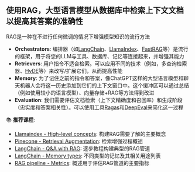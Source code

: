 ## 使用RAG，大型语言模型从数据库中检索上下文文档以提高其答案的准确性
RAG是一种在不进行任何微调的情况下增强模型知识的流行方法

* **Orchestrators**: 编排器（如[LangChain](https://python.langchain.com/docs/get_started/introduction)、[LlamaIndex](https://docs.llamaindex.ai/en/stable/)、[FastRAG](https://github.com/IntelLabs/fastRAG)等）是流行的框架，用于将您的LLM与工具、数据库、记忆等连接起来，并增强其能力
* **Retrievers**: 用户指令不适合检索。可以应用不同的技术（例如，多查询检索器、[HyDE](https://arxiv.org/abs/2212.10496)等）来改写/扩展它们，从而提高性能
* **Memory**: 为了记住之前的指令和答案，像ChatGPT这样的大型语言模型和聊天机器人会将这一历史添加到它们的上下文窗口中。这个缓冲区可以通过总结（例如使用较小的语言模型）、向量存储+RAG等方法得到改进
* **Evaluation**: 我们需要评估文档检索（上下文精确度和召回率）和生成阶段（忠实度和答案相关性）。可以使用工具[Ragas](https://github.com/explodinggradients/ragas/tree/main)和[DeepEval](https://github.com/confident-ai/deepeval)来简化这一过程
    
📚 **推荐课程**:
* [Llamaindex - High-level concepts](https://docs.llamaindex.ai/en/stable/getting_started/concepts.html): 构建RAG需要了解的主要概念
* [Pinecone - Retrieval Augmentation](https://www.pinecone.io/learn/series/langchain/langchain-retrieval-augmentation/): 检索增强过程概述
* [LangChain - Q&A with RAG](https://python.langchain.com/docs/use_cases/question_answering/quickstart): 逐步教程构建典型的RAG管道
* [LangChain - Memory types](https://python.langchain.com/docs/modules/memory/types/): 不同类型的记忆及其相关用途列表
* [RAG pipeline - Metrics](https://docs.ragas.io/en/stable/concepts/metrics/index.html): 概述用于评估RAG管道的主要指标


